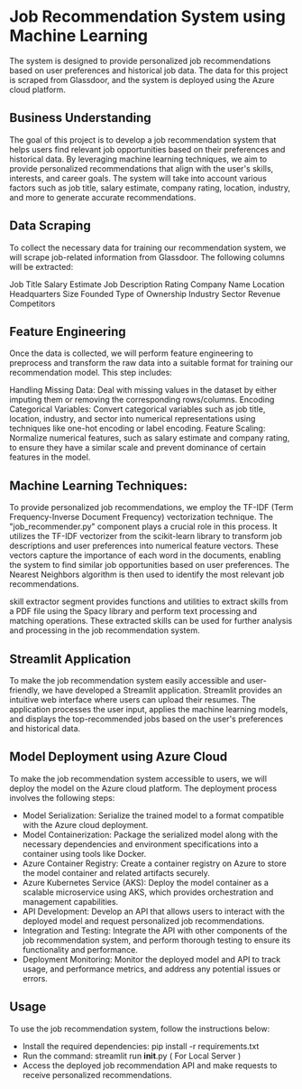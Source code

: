 # Job Recommendation System using Machine Learning
 The system is designed to provide personalized job recommendations based on user preferences and historical job data. The data for this project is scraped from Glassdoor, and the system is deployed using the Azure cloud platform.

## Business Understanding
The goal of this project is to develop a job recommendation system that helps users find relevant job opportunities based on their preferences and historical data. By leveraging machine learning techniques, we aim to provide personalized recommendations that align with the user's skills, interests, and career goals. The system will take into account various factors such as job title, salary estimate, company rating, location, industry, and more to generate accurate recommendations.

## Data Scraping
To collect the necessary data for training our recommendation system, we will scrape job-related information from Glassdoor. The following columns will be extracted:

Job Title
Salary Estimate
Job Description
Rating
Company Name
Location
Headquarters
Size
Founded
Type of Ownership
Industry
Sector
Revenue
Competitors

## Feature Engineering
Once the data is collected, we will perform feature engineering to preprocess and transform the raw data into a suitable format for training our recommendation model. This step includes:

Handling Missing Data: Deal with missing values in the dataset by either imputing them or removing the corresponding rows/columns.
Encoding Categorical Variables: Convert categorical variables such as job title, location, industry, and sector into numerical representations using techniques like one-hot encoding or label encoding.
Feature Scaling: Normalize numerical features, such as salary estimate and company rating, to ensure they have a similar scale and prevent dominance of certain features in the model.

## Machine Learning Techniques:
To provide personalized job recommendations, we employ the TF-IDF (Term Frequency-Inverse Document Frequency) vectorization technique. The "job_recommender.py" component plays a crucial role in this process. It utilizes the TF-IDF vectorizer from the scikit-learn library to transform job descriptions and user preferences into numerical feature vectors. These vectors capture the importance of each word in the documents, enabling the system to find similar job opportunities based on user preferences. The Nearest Neighbors algorithm is then used to identify the most relevant job recommendations.

skill extractor segment provides functions and utilities to extract skills from a PDF file using the Spacy library and perform text processing and matching operations. These extracted skills can be used for further analysis and processing in the job recommendation system.

## Streamlit Application
To make the job recommendation system easily accessible and user-friendly, we have developed a Streamlit application. Streamlit provides an intuitive web interface where users can upload their resumes. The application processes the user input, applies the machine learning models, and displays the top-recommended jobs based on the user's preferences and historical data.

## Model Deployment using Azure Cloud
To make the job recommendation system accessible to users, we will deploy the model on the Azure cloud platform. The deployment process involves the following steps:

* Model Serialization: Serialize the trained model to a format compatible with the Azure cloud deployment.
* Model Containerization: Package the serialized model along with the necessary dependencies and environment specifications into a container using tools like Docker.
* Azure Container Registry: Create a container registry on Azure to store the model container and related artifacts securely.
* Azure Kubernetes Service (AKS): Deploy the model container as a scalable microservice using AKS, which provides orchestration and management capabilities.
* API Development: Develop an API that allows users to interact with the deployed model and request personalized job recommendations.
* Integration and Testing: Integrate the API with other components of the job recommendation system, and perform thorough testing to ensure its functionality and performance.
* Deployment Monitoring: Monitor the deployed model and API to track usage, and performance metrics, and address any potential issues or errors.

## Usage
To use the job recommendation system, follow the instructions below:

* Install the required dependencies: pip install -r requirements.txt
* Run the command: streamlit run __init__.py ( For Local Server )
* Access the deployed job recommendation API and make requests to receive personalized recommendations.


